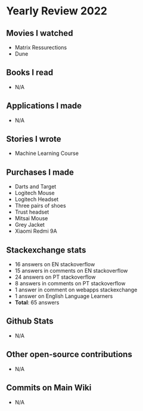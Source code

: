 # Yearly Review 2022

## Movies I watched

- Matrix Ressurections
- Dune

## Books I read

- N/A

## Applications I made

- N/A

## Stories I wrote

- Machine Learning Course

## Purchases I made

- Darts and Target
- Logitech Mouse
- Logitech Headset
- Three pairs of shoes
- Trust headset
- Mitsai Mouse
- Grey Jacket
- Xiaomi Redmi 9A

## Stackexchange stats

- 16 answers on EN stackoverflow
- 15 answers in comments on EN stackoverflow
- 24 answers on PT stackoverflow
- 8 answers in comments on PT stackoverflow
- 1 answer in comment on webapps stackexchange
- 1 answer on English Language Learners
- **Total**: 65 answers

## Github Stats

- N/A

## Other open-source contributions

- N/A

## Commits on Main Wiki

- N/A